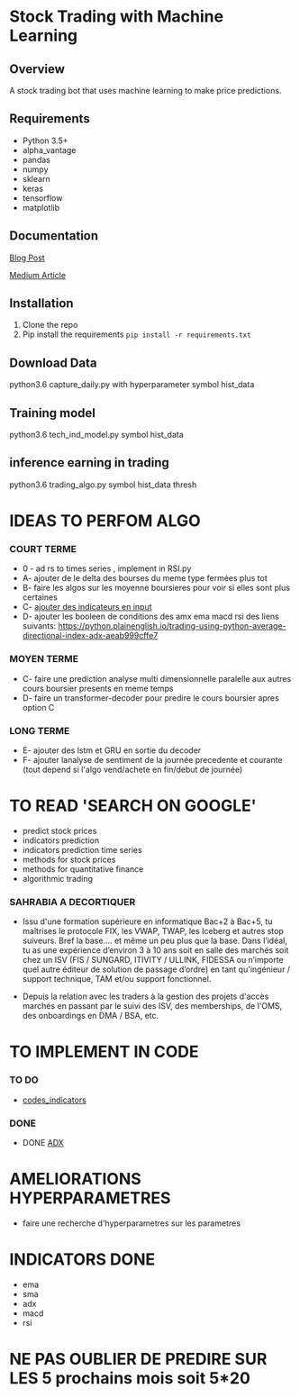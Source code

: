# Stock Trading with Machine Learning

## Overview

A stock trading bot that uses machine learning to make price predictions.

## Requirements

-   Python 3.5+
-   alpha_vantage
-   pandas
-   numpy
-   sklearn
-   keras
-   tensorflow
-   matplotlib

## Documentation

[Blog Post](https://yacoubahmed.me/blog/stock-prediction-ml)

[Medium Article](https://medium.com/towards-data-science/getting-rich-quick-with-machine-learning-and-stock-market-predictions-696802da94fe)

## Installation

1. Clone the repo
2. Pip install the requirements `pip install -r requirements.txt`

## Download Data


python3.6 capture_daily.py with hyperparameter symbol hist_data

## Training model

python3.6 tech_ind_model.py symbol hist_data

## inference earning in trading

python3.6 trading_algo.py symbol hist_data thresh


# IDEAS TO PERFOM ALGO

### COURT TERME 
* 0 - ad rs to times series , implement in RSI.py
* A- ajouter de le delta des bourses du meme type fermées plus tot
* B- faire les algos sur les moyenne boursieres pour voir si elles sont plus certaines
* C- [ajouter des indicateurs en input](https://www.investopedia.com/articles/active-trading/101014/basics-algorithmic-trading-concepts-and-examples.asp)
* D- ajouter les booleen de conditions des amx ema macd rsi des liens suivants: https://python.plainenglish.io/trading-using-python-average-directional-index-adx-aeab999cffe7
 
### MOYEN TERME
* C- faire une prediction analyse multi dimensionnelle paralelle aux autres cours boursier presents en meme temps
* D- faire un transformer-decoder pour predire le cours boursier apres option C

### LONG TERME
* E- ajouter des lstm et GRU en sortie du decoder
* F- ajouter lanalyse de sentiment de la journée precedente et courante (tout depend si l'algo vend/achete en fin/debut de journée)

# TO READ 'SEARCH ON GOOGLE'

- predict stock prices
- indicators prediction
- indicators prediction time series
- methods for stock prices
- methods for quantitative finance
- algorithmic trading


### SAHRABIA A DECORTIQUER

- Issu d'une formation supérieure en informatique Bac+2 à Bac+5, tu maîtrises le protocole FIX, les VWAP, TWAP, les Iceberg et autres stop suiveurs. Bref la base.... et même un peu plus que la base. Dans l’idéal, tu as une expérience d’environ 3 à 10 ans soit en salle des marchés soit chez un ISV (FIS / SUNGARD, ITIVITY / ULLINK, FIDESSA ou n’importe quel autre éditeur de solution de passage d’ordre) en tant qu'ingénieur / support technique, TAM et/ou support fonctionnel.

- Depuis la relation avec les traders à la gestion des projets d'accès marchés en passant par le suivi des ISV, des memberships, de l'OMS, des onboardings en DMA / BSA, etc.


# TO IMPLEMENT IN CODE
### TO DO
* [codes_indicators](https://gist.github.com/whittlem?)
### DONE
* DONE [ADX](https://python.plainenglish.io/trading-using-python-average-directional-index-adx-aeab999cffe7)


# AMELIORATIONS HYPERPARAMETRES
* faire une recherche d'hyperparametres sur les parametres

# INDICATORS DONE
* ema
* sma
* adx
* macd
* rsi

# NE PAS OUBLIER DE PREDIRE SUR LES 5 prochains mois soit 5*20

